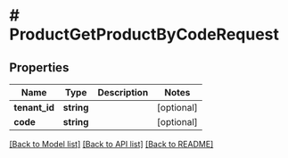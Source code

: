 # # ProductGetProductByCodeRequest


## Properties 


Name | Type | Description | Notes
------------ | ------------- | ------------- | -------------
**tenant_id**| **string** |   | [optional]
**code**| **string** |   | [optional]


[[Back to Model list]](../../README.md#models) [[Back to API list]](../../README.md#endpoints) [[Back to README]](../../README.md)


